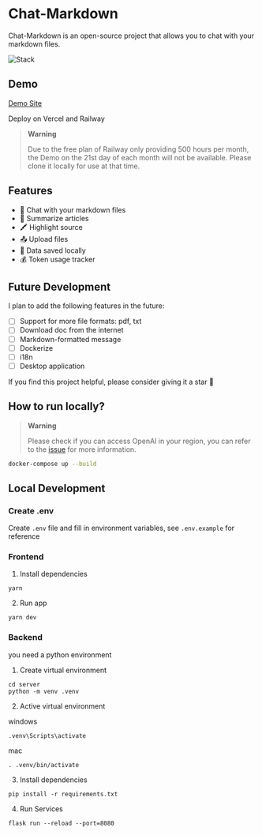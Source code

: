 # Chat-Markdown

Chat-Markdown is an open-source project that allows you to chat with your markdown files.

![Stack](https://skillicons.dev/icons?i=vite,react,ts,tailwind,py)

## Demo

[Demo Site](https://chat-markdown.alanwang.site/)

Deploy on Vercel and Railway

> **Warning**
>
> Due to the free plan of Railway only providing 500 hours per month, the Demo on the 21st day of each month will not be available. Please clone it locally for use at that time.

## Features

- 🤖 Chat with your markdown files
- 📝 Summarize articles
- 🖍️ Highlight source
- 📤 Upload files
- 💾 Data saved locally
- 💰 Token usage tracker

## Future Development

I plan to add the following features in the future:

- [ ] Support for more file formats: pdf, txt
- [ ] Download doc from the internet
- [ ] Markdown-formatted message
- [ ] Dockerize
- [ ] i18n
- [ ] Desktop application

If you find this project helpful, please consider giving it a star 🌟

## How to run locally?

> **Warning**
>
> Please check if you can access OpenAI in your region, you can refer to the [issue](https://github.com/3Alan/chat-markdown/issues/3#issuecomment-1511470063) for more information.

```bash
docker-compose up --build
```

## Local Development

### Create .env

Create `.env` file and fill in environment variables, see `.env.example` for reference

### Frontend

1. Install dependencies

```
yarn
```

2. Run app

```
yarn dev
```

### Backend

you need a python environment

1. Create virtual environment

```
cd server
python -m venv .venv
```

2. Active virtual environment

windows

```
.venv\Scripts\activate
```

mac

```
. .venv/bin/activate
```

3. Install dependencies

```
pip install -r requirements.txt
```

4. Run Services

```
flask run --reload --port=8080
```
